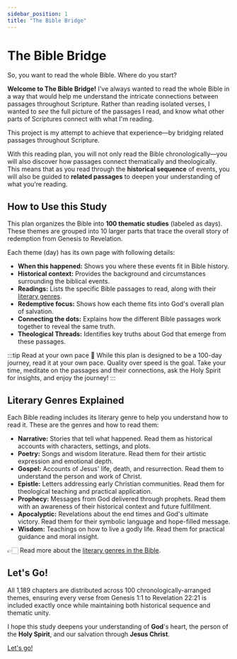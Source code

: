 ```yaml
---
sidebar_position: 1
title: "The Bible Bridge"
---
```


# The Bible Bridge

<div className="subtitle">So, you want to read the whole Bible. Where do you start?</div>

**Welcome to The Bible Bridge!** I've always wanted to read the whole Bible in a way that would help me understand the intricate connections between passages throughout Scripture. Rather than reading isolated verses, I wanted to *see* the full picture of the passages I read, and know what other parts of Scriptures connect with what I'm reading.

This project is my attempt to achieve that experience—by bridging related passages throughout Scripture.

With this reading plan, you will not only read the Bible chronologically—you will also discover how passages connect thematically and theologically. This means that as you read through the **historical sequence** of events, you will also be guided to **related passages** to deepen your understanding of what you're reading.

## How to Use this Study

This plan organizes the Bible into **100 thematic studies** (labeled as days). These themes are grouped into 10 larger parts that trace the overall story of redemption from Genesis to Revelation.

Each theme (day) has its own page with following details:

- **When this happened:** Shows you where these events fit in Bible history.
- **Historical context:** Provides the background and circumstances surrounding the biblical events.
- **Readings:** Lists the specific Bible passages to read, along with their  [literary genres](#literary-genres-explained).
- **Redemptive focus:** Shows how each theme fits into God's overall plan of salvation.
- **Connecting the dots:** Explains how the different Bible passages work together to reveal the same truth.
- **Theological Threads:** Identifies key truths about God that emerge from these passages.


 :::tip Read at your own pace 🙂
While this plan is designed to be a 100-day journey, read it at your own pace. Quality over speed is the goal. Take your time, meditate on the passages and their connections, ask the Holy Spirit for insights, and enjoy the journey!
:::



## Literary Genres Explained

Each Bible reading includes its literary genre to help you understand how to read it. These are the genres and how to read them:

- **Narrative:** Stories that tell what happened. Read them as historical accounts with characters, settings, and plots.
- **Poetry:** Songs and wisdom literature. Read them for their artistic expression and emotional depth.
- **Gospel:** Accounts of Jesus' life, death, and resurrection. Read them to understand the person and work of Christ.
- **Epistle:** Letters addressing early Christian communities. Read them for theological teaching and practical application.
- **Prophecy:** Messages from God delivered through prophets. Read them with an awareness of their historical context and future fulfillment.
- **Apocalyptic:** Revelations about the end times and God's ultimate victory. Read them for their symbolic language and hope-filled message.
- **Wisdom:** Teachings on how to live a godly life. Read them for practical guidance and moral insight.

👉🏻 Read more about the [literary genres in the Bible](https://en.wikipedia.org/wiki/Biblical_genre).

## Let's Go!

All 1,189 chapters are distributed across 100 chronologically-arranged themes, ensuring every verse from Genesis 1:1 to Revelation 22:21 is included exactly once while maintaining both historical sequence and thematic unity.

I hope this study deepens your understanding of **God**'s heart, the person of the **Holy Spirit**, and our salvation through **Jesus Christ**.

[Let's go!](category/part-1-in-the-beginning)